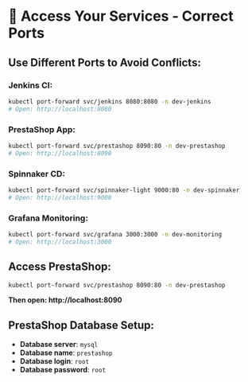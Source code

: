 # 🚀 Access Your Services - Correct Ports

## **Use Different Ports to Avoid Conflicts:**

### **Jenkins CI:**
```bash
kubectl port-forward svc/jenkins 8080:8080 -n dev-jenkins
# Open: http://localhost:8080
```

### **PrestaShop App:**
```bash
kubectl port-forward svc/prestashop 8090:80 -n dev-prestashop
# Open: http://localhost:8090
```

### **Spinnaker CD:**
```bash
kubectl port-forward svc/spinnaker-light 9000:80 -n dev-spinnaker
# Open: http://localhost:9000
```

### **Grafana Monitoring:**
```bash
kubectl port-forward svc/grafana 3000:3000 -n dev-monitoring
# Open: http://localhost:3000
```

## **Access PrestaShop:**
```bash
kubectl port-forward svc/prestashop 8090:80 -n dev-prestashop
```
**Then open: http://localhost:8090**

## **PrestaShop Database Setup:**
- **Database server**: `mysql`
- **Database name**: `prestashop` 
- **Database login**: `root`
- **Database password**: `root`